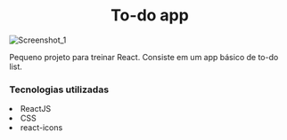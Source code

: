 <h1 align="center">To-do app</h1>

![Screenshot_1](https://user-images.githubusercontent.com/83616856/154138152-548b1975-6dab-487e-867f-947e76811e45.png)

Pequeno projeto para treinar React. Consiste em um app básico de to-do list.

<h3>Tecnologias utilizadas</h3>
<li>ReactJS</li>
<li>CSS</li>
<li>react-icons</li>
